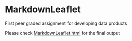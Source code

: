 # MarkdownLeaflet
First peer graded assignment for developing data products


Please check [MarkdownLeaflet.html](https://cdn.rawgit.com/Samahu/MarkdownLeaflet/597239b6/MarkdownLeaflet.html) for the final output